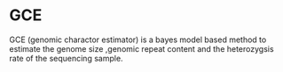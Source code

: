 # GCE
GCE (genomic charactor estimator) is a bayes model based method to estimate the genome size ,genomic repeat content and the heterozygsis rate of the sequencing sample.
